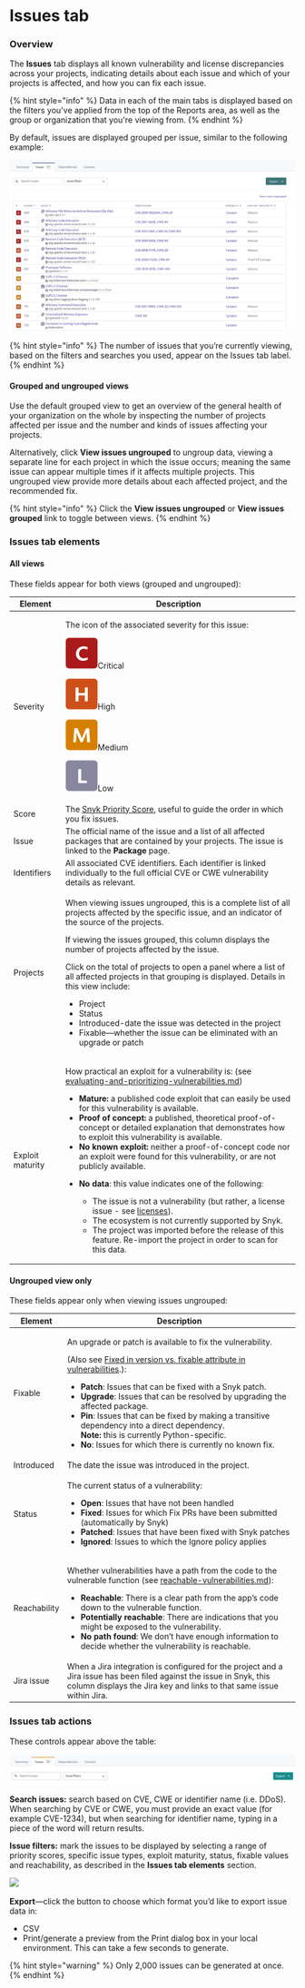 # Issues tab

### Overview

The **Issues** tab displays all known vulnerability and license discrepancies across your projects, indicating details about each issue and which of your projects is affected, and how you can fix each issue.

{% hint style="info" %}
Data in each of the main tabs is displayed based on the filters you've applied from the top of the Reports area, as well as the group or organization that you're viewing from.
{% endhint %}

By default, issues are displayed grouped per issue, similar to the following example:

![](../../.gitbook/assets/mceclip0-31-.png)

{% hint style="info" %}
The number of issues that you’re currently viewing, based on the filters and searches you used, appear on the Issues tab label.
{% endhint %}

#### Grouped and ungrouped views

Use the default grouped view to get an overview of the general health of your organization on the whole by inspecting the number of projects affected per issue and the number and kinds of issues affecting your projects.

Alternatively, click **View issues ungrouped** to ungroup data, viewing a separate line for each project in which the issue occurs; meaning the same issue can appear multiple times if it affects multiple projects. This ungrouped view provide more details about each affected project, and the recommended fix.

{% hint style="info" %}
Click the **View issues ungrouped** or **View issues grouped** link to toggle between views.
{% endhint %}

### Issues tab elements

#### All views

These fields appear for both views (grouped and ungrouped):

| **Element**      | **Description**                                                                                                                                                                                                                                                                                                                                                                                                                                                                                                                                                                                                                                                                                                                                                                                                                                                                                                                                                                                                                                                                                                                                                    |
| ---------------- | ------------------------------------------------------------------------------------------------------------------------------------------------------------------------------------------------------------------------------------------------------------------------------------------------------------------------------------------------------------------------------------------------------------------------------------------------------------------------------------------------------------------------------------------------------------------------------------------------------------------------------------------------------------------------------------------------------------------------------------------------------------------------------------------------------------------------------------------------------------------------------------------------------------------------------------------------------------------------------------------------------------------------------------------------------------------------------------------------------------------------------------------------------------------ |
| Severity         | <p>The icon of the associated severity for this issue:</p><p><img src="../../.gitbook/assets/mceclip2-7-.png" alt="mceclip2.png">Critical</p><p><img src="../../.gitbook/assets/mceclip3-3-.png" alt="mceclip3.png">High</p><p><img src="../../.gitbook/assets/mceclip4 (2) (1) (1) (4) (5) (5) (3) (1) (1) (10).png" alt="mceclip4.png">Medium</p><p><img src="../../.gitbook/assets/mceclip6 (4) (5) (5) (5) (2) (1) (4).png" alt="mceclip6.png">Low</p>                                                                                                                                                                                                                                                                                                                                                                                                                                                                                                                                                                                                                                                                                                         |
| Score            | The [Snyk Priority Score](../fixing-and-prioritizing-issues/starting-to-fix-vulnerabilities/snyk-priority-score.md), useful to guide the order in which you fix issues.                                                                                                                                                                                                                                                                                                                                                                                                                                                                                                                                                                                                                                                                                                                                                                                                                                                                                                                                                                                            |
| Issue            | The official name of the issue and a list of all affected packages that are contained by your projects. The issue is linked to the **Package** page.                                                                                                                                                                                                                                                                                                                                                                                                                                                                                                                                                                                                                                                                                                                                                                                                                                                                                                                                                                                                               |
| Identifiers      | All associated CVE identifiers. Each identifier is linked individually to the full official CVE or CWE vulnerability details as relevant.                                                                                                                                                                                                                                                                                                                                                                                                                                                                                                                                                                                                                                                                                                                                                                                                                                                                                                                                                                                                                          |
| Projects         | <p>When viewing issues ungrouped, this is a complete list of all projects affected by the specific issue, and an indicator of the source of the projects.</p><p>If viewing the issues grouped, this column displays the number of projects affected by the issue.</p><p>Click on the total of projects to open a panel where a list of all affected projects in that grouping is displayed. Details in this view include:</p><ul><li>Project</li><li>Status</li><li>Introduced-date the issue was detected in the project</li><li>Fixable—whether the issue can be eliminated with an upgrade or patch</li></ul>                                                                                                                                                                                                                                                                                                                                                                                                                                                                                                                                                   |
| Exploit maturity | <p>How practical an exploit for a vulnerability is: (see <a data-mention href="../fixing-and-prioritizing-issues/issue-management/evaluating-and-prioritizing-vulnerabilities.md">evaluating-and-prioritizing-vulnerabilities.md</a>)</p><ul><li><strong>Mature:</strong> a published code exploit that can easily be used for this vulnerability is available.</li><li><strong>Proof of concept:</strong> a published, theoretical proof-of-concept or detailed explanation that demonstrates how to exploit this vulnerability is available.</li><li><strong>No known exploit:</strong> neither a proof-of-concept code nor an exploit were found for this vulnerability, or are not publicly available.</li><li><p><strong>No data</strong>: this value indicates one of the following:</p><ul><li>The issue is not a vulnerability (but rather, a license issue - see <a data-mention href="../../products/snyk-open-source/licenses/">licenses</a>).</li><li>The ecosystem is not currently supported by Snyk.</li><li>The project was imported before the release of this feature. Re-import the project in order to scan for this data.</li></ul></li></ul> |

#### Ungrouped view only

These fields appear only when viewing issues ungrouped:

| **Element**  | **Description**                                                                                                                                                                                                                                                                                                                                                                                                                                                                                                                                                                                                                                                                                                                    |
| ------------ | ---------------------------------------------------------------------------------------------------------------------------------------------------------------------------------------------------------------------------------------------------------------------------------------------------------------------------------------------------------------------------------------------------------------------------------------------------------------------------------------------------------------------------------------------------------------------------------------------------------------------------------------------------------------------------------------------------------------------------------- |
| Fixable      | <p>An upgrade or patch is available to fix the vulnerability.</p><p>(Also see <a href="https://support.snyk.io/hc/en-us/articles/4405034808209-Fixed-in-version-vs-fixable-attribute-in-vulnerabilities">Fixed in version vs. fixable attribute in vulnerabilities</a>.):</p><ul><li><strong>Patch</strong>: Issues that can be fixed with a Snyk patch.</li><li><strong>Upgrade</strong>: Issues that can be resolved by upgrading the affected package.</li><li><strong>Pin</strong>: Issues that can be fixed by making a transitive dependency into a direct dependency.<br><strong>Note:</strong> this is currently Python-specific.</li><li><strong>No</strong>: Issues for which there is currently no known fix.</li></ul> |
| Introduced   | The date the issue was introduced in the project.                                                                                                                                                                                                                                                                                                                                                                                                                                                                                                                                                                                                                                                                                  |
| Status       | <p>The current status of a vulnerability:</p><ul><li><strong>Open</strong>: Issues that have not been handled</li><li><strong>Fixed</strong>: Issues for which Fix PRs have been submitted (automatically by Snyk)</li><li><strong>Patched</strong>: Issues that have been fixed with Snyk patches</li><li><strong>Ignored</strong>: Issues to which the Ignore policy applies</li></ul>                                                                                                                                                                                                                                                                                                                                           |
| Reachability | <p>Whether vulnerabilities have a path from the code to the vulnerable function (see <a data-mention href="../fixing-and-prioritizing-issues/prioritizing-issues/reachable-vulnerabilities.md">reachable-vulnerabilities.md</a>):</p><ul><li><strong>Reachable</strong>: There is a clear path from the app’s code down to the vulnerable function.</li><li><strong>Potentially reachable</strong>: There are indications that you might be exposed to the vulnerability.</li><li><strong>No path found</strong>: We don’t have enough information to decide whether the vulnerability is reachable.</li></ul>                                                                                                                     |
| Jira issue   | When a Jira integration is configured for the project and a Jira issue has been filed against the issue in Snyk, this column displays the Jira key and links to that same issue within Jira.                                                                                                                                                                                                                                                                                                                                                                                                                                                                                                                                       |

### Issues tab actions

These controls appear above the table:

![](../../.gitbook/assets/uuid-ef7a494d-8b10-9b28-dc63-3f9224519070-en.png)

**Search issues:** search based on CVE, CWE or identifier name (i.e. DDoS). When searching by CVE or CWE, you must provide an exact value (for example CVE-1234), but when searching for identifier name, typing in a piece of the word will return results.

**Issue filters:** mark the issues to be displayed by selecting a range of priority scores, specific issue types, exploit maturity, status, fixable values and reachability, as described in the **Issues tab elements** section.

![](../../.gitbook/assets/screenshot\_2020-07-30\_at\_11.30.19\_am.png)

**Export**—click the button to choose which format you’d like to export issue data in:

* CSV
* Print/generate a preview from the Print dialog box in your local environment. This can take a few seconds to generate.

{% hint style="warning" %}
Only 2,000 issues can be generated at once.
{% endhint %}
